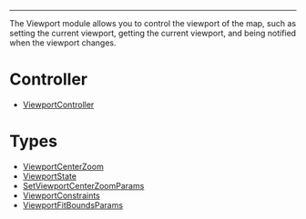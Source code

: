 ***

The Viewport module allows you to control the viewport of the map, such as setting the
current viewport, getting the current viewport, and being notified when the viewport changes.

# Controller

* [ViewportController](Viewport/ViewportController.md)

# Types

* [ViewportCenterZoom](Viewport/ViewportCenterZoom.md)
* [ViewportState](Viewport/ViewportState.md)
* [SetViewportCenterZoomParams](Viewport/SetViewportCenterZoomParams.md)
* [ViewportConstraints](Viewport/ViewportConstraints.md)
* [ViewportFitBoundsParams](Viewport/ViewportFitBoundsParams.md)
